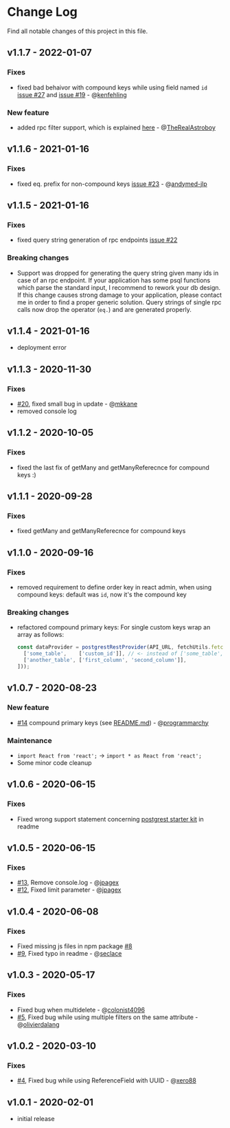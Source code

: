 # Change Log

Find all notable changes of this project in this file.

## v1.1.7 - 2022-01-07
### Fixes
- fixed bad behaivor with compound keys while using field named `id` [issue #27](https://github.com/raphiniert-com/ra-data-postgrest/issues/27) and [issue #19](https://github.com/raphiniert-com/ra-data-postgrest/pull/19) - @[kenfehling](https://github.com/kenfehling)

### New feature
- added rpc filter support, which is explained [here](https://github.com/raphiniert-com/ra-data-postgrest#special-filter-feature-rpc-functions) - @[TheRealAstroboy](https://github.com/TheRealAstroboy)

## v1.1.6 - 2021-01-16
### Fixes
- fixed eq. prefix for non-compound keys [issue #23](https://github.com/raphiniert-com/ra-data-postgrest/issues/23) - @[andymed-jlp](https://github.com/andymed-jlp)

## v1.1.5 - 2021-01-16
### Fixes
- fixed query string generation of rpc endpoints [issue #22](https://github.com/raphiniert-com/ra-data-postgrest/issues/22)

### Breaking changes
- Support was dropped for generating the query string given many ids in case of an rpc endpoint. If your application has some psql functions which parse the standard input, I recommend to rework your db design. If this change causes strong damage to your application, please contact me in order to find a proper generic solution. Query strings of single rpc calls now drop the operator (`eq.`) and are generated properly.

## v1.1.4 - 2021-01-16
- deployment error

## v1.1.3 - 2020-11-30
### Fixes
- [#20](https://github.com/raphiniert-com/ra-data-postgrest/pull/20), fixed small bug in update - @[mkkane](https://github.com/mkkane)
- removed console log

## v1.1.2 - 2020-10-05
### Fixes
- fixed the last fix of getMany and getManyReferecnce for compound keys :)

## v1.1.1 - 2020-09-28
### Fixes
- fixed getMany and getManyReferecnce for compound keys

## v1.1.0 - 2020-09-16
### Fixes
- removed requirement to define order key in react admin, when using compound keys: default was `id`, now it's the compound key

### Breaking changes
- refactored compound primary keys:
  For single custom keys wrap an array as follows:
  ```jsx
  const dataProvider = postgrestRestProvider(API_URL, fetchUtils.fetchJson, 'eq', new Map([
    ['some_table',    ['custom_id']], // <- instead of ['some_table','custom_id']
    ['another_table', ['first_column', 'second_column']],
  ]));
  ```

## v1.0.7 - 2020-08-23
### New feature
- [#14](https://github.com/raphiniert-com/ra-data-postgrest/pull/14) compound primary keys (see [README.md](https://github.com/raphiniert-com/ra-data-postgrest/blob/master/README.md#compound-primary-keys)) - @[programmarchy](https://github.com/programmarchy)

### Maintenance
- `import React from 'react';` -> `import * as React from 'react';`
- Some minor code cleanup

## v1.0.6 - 2020-06-15
### Fixes
- Fixed wrong support statement concerning [postgrest starter kit](https://github.com/subzerocloud/postgrest-starter-kit) in readme

## v1.0.5 - 2020-06-15
### Fixes
- [#13](https://github.com/raphiniert-com/ra-data-postgrest/pull/13), Remove console.log - @[jpagex](https://github.com/jpagex)
- [#12](https://github.com/raphiniert-com/ra-data-postgrest/pull/12), Fixed limit parameter - @[jpagex](https://github.com/jpagex)

## v1.0.4 - 2020-06-08
### Fixes
- Fixed missing js files in npm package [#8](https://github.com/raphiniert-com/ra-data-postgrest/issues/8)
- [#9](https://github.com/raphiniert-com/ra-data-postgrest/pull/9), Fixed typo in readme - @[seclace](https://github.com/seclace)

## v1.0.3 - 2020-05-17
### Fixes
- Fixed bug when multidelete - @[colonist4096](https://github.com/colonist4096)
- [#5](https://github.com/raphiniert-com/ra-data-postgrest/pull/6), Fixed bug while using multiple filters on the same attribute - @[olivierdalang](https://github.com/olivierdalang)

## v1.0.2 - 2020-03-10
### Fixes
- [#4](https://github.com/raphiniert-com/ra-data-postgrest/pull/4), Fixed bug while using ReferenceField with UUID - @[xero88](https://github.com/xero88)

## v1.0.1 - 2020-02-01
- initial release
